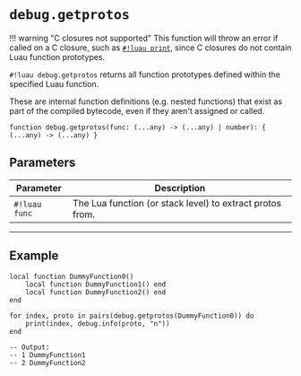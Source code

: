 # `debug.getprotos`

!!! warning "C closures not supported"
    This function will throw an error if called on a C closure, such as [`#!luau print`](https://create.roblox.com/docs/reference/engine/globals/LuaGlobals#print), since C closures do not contain Luau function prototypes.

`#!luau debug.getprotos` returns all function prototypes defined within the specified Luau function.

These are internal function definitions (e.g. nested functions) that exist as part of the compiled bytecode, even if they aren't assigned or called.

```luau
function debug.getprotos(func: (...any) -> (...any) | number): { (...any) -> (...any) }
```

## Parameters

| Parameter        | Description                                                   |
|------------------|---------------------------------------------------------------|
| `#!luau func`     | The Lua function (or stack level) to extract protos from.     |

---

## Example

```luau title="Getting nested function prototypes" linenums="1"
local function DummyFunction0()
    local function DummyFunction1() end
    local function DummyFunction2() end
end

for index, proto in pairs(debug.getprotos(DummyFunction0)) do
    print(index, debug.info(proto, "n"))
end

-- Output:
-- 1 DummyFunction1
-- 2 DummyFunction2
```
